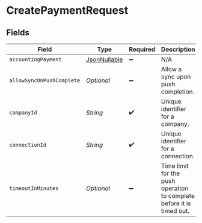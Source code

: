 # CreatePaymentRequest


## Fields

| Field                                                                       | Type                                                                        | Required                                                                    | Description                                                                 | Example                                                                     |
| --------------------------------------------------------------------------- | --------------------------------------------------------------------------- | --------------------------------------------------------------------------- | --------------------------------------------------------------------------- | --------------------------------------------------------------------------- |
| `accountingPayment`                                                         | [JsonNullable<AccountingPayment>](../../models/shared/AccountingPayment.md) | :heavy_minus_sign:                                                          | N/A                                                                         |                                                                             |
| `allowSyncOnPushComplete`                                                   | *Optional<Boolean>*                                                         | :heavy_minus_sign:                                                          | Allow a sync upon push completion.                                          |                                                                             |
| `companyId`                                                                 | *String*                                                                    | :heavy_check_mark:                                                          | Unique identifier for a company.                                            | 8a210b68-6988-11ed-a1eb-0242ac120002                                        |
| `connectionId`                                                              | *String*                                                                    | :heavy_check_mark:                                                          | Unique identifier for a connection.                                         | 2e9d2c44-f675-40ba-8049-353bfcb5e171                                        |
| `timeoutInMinutes`                                                          | *Optional<Integer>*                                                         | :heavy_minus_sign:                                                          | Time limit for the push operation to complete before it is timed out.       |                                                                             |